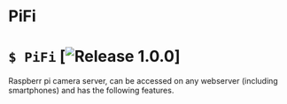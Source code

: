 # PiFi
# `$ PiFi` [![Release 1.0.0](https://img.shields.io/badge/Release-1.0.0-green.svg)]

Raspberr pi camera server, can be accessed on any webserver (including smartphones) and has the following features.